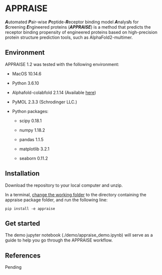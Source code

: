 # APPRAISE

***A***utomated ***P***air-wise ***P***eptide-***R***eceptor binding model ***A***nalys***I***s for ***S***creening ***E***ngineered proteins (***APPRAISE***) is a method that predicts the receptor binding propensity of engineered proteins based on high-precision protein structure prediction tools, such as AlphaFold2-multimer.

## Environment

APPRAISE 1.2 was tested with the following environment:

 - MacOS 10.14.6

 - Python 3.6.10

 - Alphafold-colabfold 2.1.14 (Available [here](https://github.com/sokrypton/ColabFold))

 - PyMOL 2.3.3 (Schrodinger LLC.)

 - Python packages:

    - scipy 0.18.1

    - numpy 1.18.2

    - pandas 1.1.5

    - matplotlib 3.2.1

    - seaborn 0.11.2



## Installation

Download the repository to your local computer and unzip.

In a terminal, [change the working folder](https://ss64.com/osx/cd.html) to the directory containing the appraise package folder, and run the following line:

```
pip install -e appraise
```

## Get started

The demo jupyter notebook (./demo/appraise_demo.ipynb) will serve as a guide to help you go through the APPRAISE workflow.


## References

Pending
